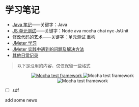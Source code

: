 # 学习笔记
* [Java 笔记](https://github.com/jlhxxxx/JSTest-study-tag/blob/master/Java%E7%AC%94%E8%AE%B0.md)——关键字：Java
* [JS 单元测试](https://github.com/jlhxxxx/JSTest-study-tag/blob/master/JS%20%E5%8D%95%E5%85%83%E6%B5%8B%E8%AF%95.md)——关键字：Node ava mocha chai nyc JsUnit
* [修改代码的艺术](https://github.com/jlhxxxx/JSTest-study-tag/blob/master/%E4%BF%AE%E6%94%B9%E4%BB%A3%E7%A0%81%E7%9A%84%E8%89%BA%E6%9C%AF-Working%20Effectively%20with%20Legacy%20Code-Michael%20C.%20Feathers.md)——关键字：单元测试 重构
* [JMeter 学习](https://github.com/jlhxxxx/JSTest-study-tag/blob/master/JMeter%E5%AD%A6%E4%B9%A0.md)
* [JMeter 实践中遇到的问题及解决方法](https://github.com/jlhxxxx/JSTest-study-tag/blob/master/JMeter%E5%AE%9E%E8%B7%B5%E4%B8%AD%E9%81%87%E5%88%B0%E7%9A%84%E9%97%AE%E9%A2%98%E5%8F%8A%E8%A7%A3%E5%86%B3%E6%96%B9%E6%B3%95.md)
* [其他日常记录]()

> 以下是没用的内容，仅仅保留一些格式

<p align="center">
  <a href="https://www.baidu.com">
    <img src="https://cldup.com/xFVFxOioAU.svg" alt="Mocha test framework"/>
  </a>
    <img src="https://cldup.com/xFVFxOioAU.svg" alt="Mocha test framework"/>
  <br>
    <img src="https://cldup.com/xFVFxOioAU.svg" alt="Mocha test framework"/>
</p>

- [ ] sdf

add some news

